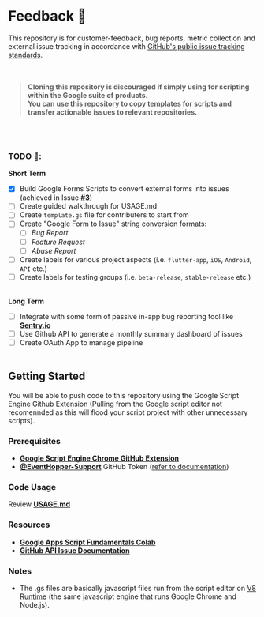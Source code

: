 # Feedback :speech_balloon:
This repository is for customer-feedback, bug reports, metric collection and external issue tracking in accordance with [GitHub's public issue tracking standards](https://docs.github.com/en/github/creating-cloning-and-archiving-repositories/creating-an-issues-only-repository).<br><br><br>

>**Cloning this repository is discouraged if simply using for scripting within the Google suite of products.<br>You can use this repository to copy templates for scripts and transfer actionable issues to relevant repositories.**

<br><br>

### **TODO :dart::**
**Short Term**

- [x] Build Google Forms Scripts to convert external forms into issues (achieved in Issue [**#3**](https://github.com/EventHopper/Feedback/issues/3))
- [ ] Create guided walkthrough for USAGE.md
- [ ] Create `template.gs` file for contributers to start from
- [ ] Create "Google Form to Issue" string conversion formats:
  - [ ] _Bug Report_
  - [ ] _Feature Request_
  - [ ] _Abuse Report_
- [ ] Create labels for various project aspects (i.e. `flutter-app`, `iOS`, `Android`, `API` etc.)
- [ ] Create labels for testing groups (i.e. `beta-release`, `stable-release` etc.)

<br>**Long Term**
- [ ] Integrate with some form of passive in-app bug reporting tool like [**Sentry.io**](https://sentry.io/welcome/)
- [ ] Use Github API to generate a monthly summary dashboard of issues
- [ ] Create OAuth App to manage pipeline
<br><br>

## Getting Started

You will be able to push code to this repository using the Google Script Engine Github Extension (Pulling from the Google script editor not recomennded as this will flood your script project with other unnecessary scripts).

### Prerequisites

- [**Google Script Engine Chrome GitHub Extension**](https://chrome.google.com/webstore/detail/google-apps-script-github/lfjcgcmkmjjlieihflfhjopckgpelofo/related?hl=en)
- [**@EventHopper-Support**](https://github.com/eventhopper-support) GitHub Token ([refer to documentation](https://docs.google.com/document/d/1zYid1Ei8TIXN1NPlI_dxAUcbUdDYtzD9XH4cNu6cb-k/edit#))

### Code Usage

Review [**USAGE.md**](https://github.com/EventHopper/Feedback/blob/master/USAGE.md)

### Resources

- [**Google Apps Script Fundamentals Colab**](https://developers.google.com/apps-script/quickstart/fundamentals-codelabs) 
- [**GitHub API Issue Documentation**](https://docs.github.com/en/rest/reference/issues#create-an-issue)

### Notes
- The .gs files are basically javascript files run from the script editor on [V8 Runtime](https://developers.google.com/apps-script/guides/v8-runtime) (the same javascript engine that runs Google Chrome and Node.js).
